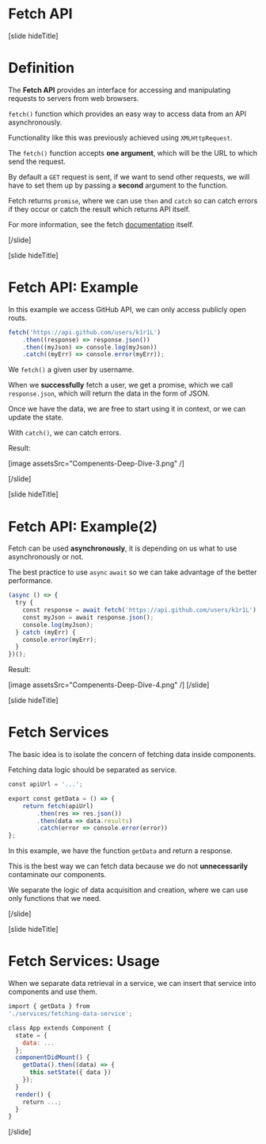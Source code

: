 # Fetch API

[slide hideTitle]

# Definition

The **Fetch API** provides an interface for accessing and manipulating requests to servers from web browsers.

`fetch()` function which provides an easy way to access data from an API asynchronously.

Functionality like this was previously achieved using `XMLHttpRequest`.

The `fetch()` function accepts **one argument**, which will be the URL to which send the request. 

By default a `GET` request is sent, if we want to send other requests, we will have to set them up by passing a **second** argument to the function.

Fetch returns `promise`, where we can use `then` and `catch` so can catch errors if they occur or catch the result which returns API itself.

For more information, see the fetch [documentation](https://developer.mozilla.org/en-US/docs/Web/API/Fetch_API/Using_Fetch) itself.

[/slide]

[slide hideTitle]

# Fetch API: Example

In this example we access GitHub API, we can only access publicly open routs.

```js
fetch('https://api.github.com/users/k1r1L')
    .then((response) => response.json())
    .then((myJson) => console.log(myJson))
    .catch((myErr) => console.error(myErr));
```

We `fetch()` a given user by username. 

When we **successfully** fetch a user, we get a promise, which we call `response.json`, which will return the data in the form of JSON. 

Once we have the data, we are free to start using it in context, or we can update the state.

With `catch()`, we can catch errors.

Result:

[image assetsSrc="Compenents-Deep-Dive-3.png" /]

[/slide]

[slide hideTitle]

# Fetch API: Example(2)

Fetch can be used **asynchronously**, it is depending on us what to use asynchronously or not.

The best practice to use `async` `await` so we can take advantage of the better performance.

```js
(async () => {
  try {
    const response = await fetch('https://api.github.com/users/k1r1L');
    const myJson = await response.json();
    console.log(myJson);
  } catch (myErr) {
    console.error(myErr);
  }
})();
```

Result:

[image assetsSrc="Compenents-Deep-Dive-4.png" /]
[/slide]

[slide hideTitle]

# Fetch Services

The basic idea is to isolate the concern of fetching data inside components.

Fetching data logic should be separated as service.

```js
const apiUrl = '...';

export const getData = () => {
    return fetch(apiUrl)
        .then(res => res.json())
        .then(data => data.results)
        .catch(error => console.error(error))
};

```

In this example, we have the function `getData` and return a response.

This is the best way we can fetch data because we do not **unnecessarily** contaminate our components.

We separate the logic of data acquisition and creation, where we can use only functions that we need.

[/slide]

[slide hideTitle]

# Fetch Services: Usage

When we separate data retrieval in a service, we can insert that service into components and use them.

```js
import { getData } from 
'./services/fetching-data-service';

class App extends Component {
  state = {
    data: ...
  };
  componentDidMount() {
    getData().then((data) => {
      this.setState({ data })
    });
  }
  render() {
    return ...;
  }
}
```

[/slide]
